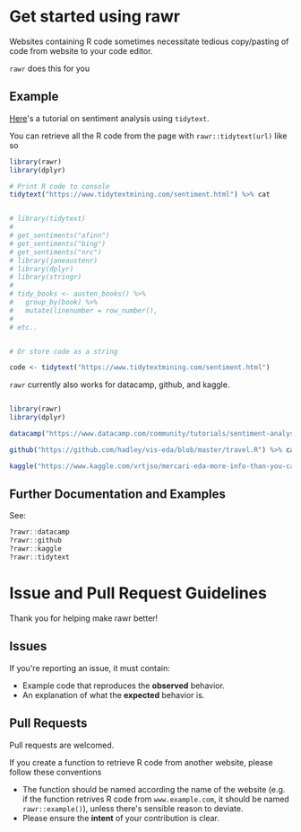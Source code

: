 # Get started using rawr

Websites containing R code sometimes necessitate tedious copy/pasting of code from website to your code editor.

`rawr` does this for you 


## Example

[Here](https://www.tidytextmining.com/sentiment.html)'s a tutorial on sentiment analysis using `tidytext`. 

You can retrieve all the R code from the page with `rawr::tidytext(url)` like so

```R
library(rawr)
library(dplyr)

# Print R code to console
tidytext("https://www.tidytextmining.com/sentiment.html") %>% cat


# library(tidytext)
# 
# get_sentiments("afinn")
# get_sentiments("bing")
# get_sentiments("nrc")
# library(janeaustenr)
# library(dplyr)
# library(stringr)
# 
# tidy_books <- austen_books() %>%
#   group_by(book) %>%
#   mutate(linenumber = row_number(),
#
# etc..


# Or store code as a string

code <- tidytext("https://www.tidytextmining.com/sentiment.html") 


```


`rawr` currently also works for datacamp, github, and kaggle.

```R

library(rawr)
library(dplyr)

datacamp("https://www.datacamp.com/community/tutorials/sentiment-analysis-R") %>% cat

github("https://github.com/hadley/vis-eda/blob/master/travel.R") %>% cat

kaggle("https://www.kaggle.com/vrtjso/mercari-eda-more-info-than-you-can-imagine") %>% cat

```


## Further Documentation and Examples

See:

```R
?rawr::datacamp
?rawr::github
?rawr::kaggle
?rawr::tidytext
```



# Issue and Pull Request Guidelines

Thank you for helping make rawr better!


## Issues

If you're reporting an issue, it must contain:

* Example code that reproduces the **observed** behavior.
* An explanation of what the **expected** behavior is.



## Pull Requests

Pull requests are welcomed. 

If you create a function to retrieve R code from another website, please follow these conventions

* The function should be named according the name of the website (e.g. if the function retrives R code from `www.example.com`, it should be named `rawr::example()`), unless there's sensible reason to deviate.
* Please ensure the __intent__ of your contribution is clear.






